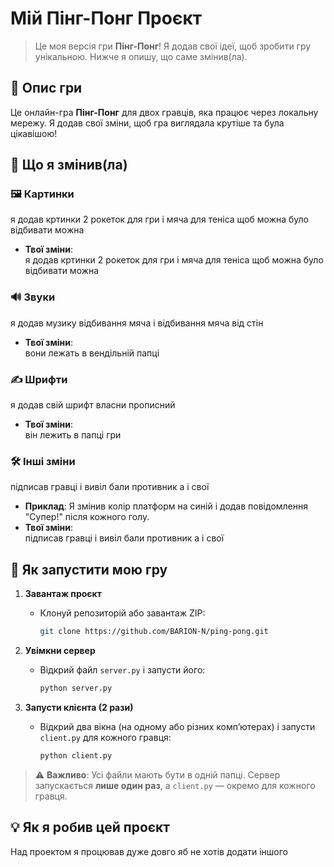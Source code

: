 # Мій Пінг-Понг Проєкт

> Це моя версія гри **Пінг-Понг**! Я додав свої ідеї, щоб зробити гру унікальною. Нижче я опишу, що саме змінив(ла).

## 📖 Опис гри

Це онлайн-гра **Пінг-Понг** для двох гравців, яка працює через локальну мережу. Я додав свої зміни, щоб гра виглядала крутіше та була цікавішою!

## 🔧 Що я змінив(ла)

### 🖼 Картинки
я додав кртинки 2 рокеток для гри і мяча для теніса щоб можна було відбивати можна


- **Твої зміни**:  
я додав кртинки 2 рокеток для гри і мяча для теніса щоб можна було відбивати можна

### 🔊 Звуки
я додав музику відбивання мяча і відбивання мяча від стін


- **Твої зміни**:  
 вони лежать в вендільній папці

### ✍️ Шрифти
я додав свій шрифт власни прописний

- **Твої зміни**:  
 він лежить в папці гри 

### 🛠 Інші зміни
підписав гравці і вивіл бали противник а і свої

- **Приклад**: Я змінив колір платформ на синій і додав повідомлення "Супер!" після кожного голу.
- **Твої зміни**:  
підписав гравці і вивіл бали противник а і свої
## 🚀 Як запустити мою гру

1. **Завантаж проєкт**
   - Клонуй репозиторій або завантаж ZIP:
     ```bash
     git clone https://github.com/BARION-N/ping-pong.git
     ```

2. **Увімкни сервер**
   - Відкрий файл `server.py` і запусти його:
     ```bash
     python server.py
     ```

3. **Запусти клієнта (2 рази)**
   - Відкрий два вікна (на одному або різних комп’ютерах) і запусти `client.py` для кожного гравця:
     ```bash
     python client.py
     ```

> ⚠️ **Важливо**: Усі файли мають бути в одній папці. Сервер запускається **лише один раз**, а `client.py` — окремо для кожного гравця.

## 💡 Як я робив цей проєкт

Над проектом я процював дуже довго яб не хотів додати іншого

